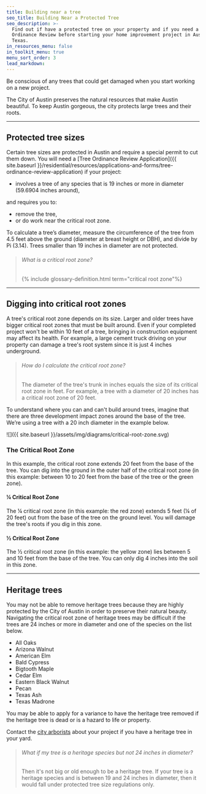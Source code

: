 ```yaml
---
title: Building near a tree
seo_title: Building Near a Protected Tree
seo_description: >-
  Find out if have a protected tree on your property and if you need a Tree
  Ordinance Review before starting your home improvement project in Austin,
  Texas.
in_resources_menu: false
in_toolkit_menu: true
menu_sort_order: 3
lead_markdown:
---
```



Be conscious of any trees that could get damaged when you start working on a new project.

The City of Austin preserves the natural resources that make Austin beautiful. To keep Austin gorgeous, the city protects large trees and their roots.

---

## Protected tree sizes

Certain tree sizes are protected in Austin and require a special permit to cut them down. You will need a [Tree Ordinance Review Application]({{ site.baseurl }}/residential/resources/applications-and-forms/tree-ordinance-review-application) if your project:

* involves a tree of any species that is 19 inches or more in diameter (59.6904 inches around),

and requires you to:

* remove the tree,
* or do work near the critical root zone.

To calculate a tree’s diameter, measure the circumference of the tree from 4.5 feet above the ground (diameter at breast height or DBH), and divide by Pi (3.14). Trees smaller than 19 inches in diameter are not protected.

> ###### What is a critical root zone?
>
> {% include glossary-definition.html term="critical root zone"%}

---

## Digging into critical root zones

A tree's critical root zone depends on its size. Larger and older trees have bigger critical root zones that must be built around. Even if your completed project won't be within 10 feet of a tree, bringing in construction equipment may affect its health. For example, a large cement truck driving on your property can damage a tree's root system since it is just 4 inches underground.

> ###### How do I calculate the critical root zone?
>
> The diameter of the tree's trunk in inches equals the size of its critical root zone in feet. For example, a tree with a diameter of 20 inches has a critical root zone of 20 feet.

To understand where you can and can't build around trees, imagine that there are three development impact zones around the base of the tree. We’re using a tree with a 20 inch diameter in the example below.

![]({{ site.baseurl }}/assets/img/diagrams/critical-root-zone.svg)

### The Critical Root Zone

In this example, the critical root zone extends 20 feet from the base of the tree. You can dig into the ground in the outer half of the critical root zone (in this example: between 10 to 20 feet from the base of the tree or the green zone).

#### ¼ Critical Root Zone

The ¼ critical root zone (in this example: the red zone) extends 5 feet (¼ of 20 feet) out from the base of the tree on the ground level. You will damage the tree's roots if you dig in this zone.

#### ½ Critical Root Zone

The ½ critical root zone (in this example: the yellow zone) lies between 5 and 10 feet from the base of the tree. You can only dig 4 inches into the soil in this zone.

---

## Heritage trees

You may not be able to remove heritage trees because they are highly protected by the City of Austin in order to preserve their natural beauty. Navigating the critical root zone of heritage trees may be difficult if the trees are 24 inches or more in diameter and one of the species on the list below.

* All Oaks
* Arizona Walnut
* American Elm
* Bald Cypress
* Bigtooth Maple
* Cedar Elm
* Eastern Black Walnut
* Pecan
* Texas Ash
* Texas Madrone

You may be able to apply for a variance to have the heritage tree removed if the heritage tree is dead or is a hazard to life or property.

Contact the [city arborists](/residential/resources/contact/#community-trees) about your project if you have a heritage tree in your yard.

> ###### What if my tree is a heritage species but not 24 inches in diameter?
>
> Then it's not big or old enough to be a heritage tree. If your tree is a heritage species and is between 19 and 24 inches in diameter, then it would fall under protected tree size regulations only.